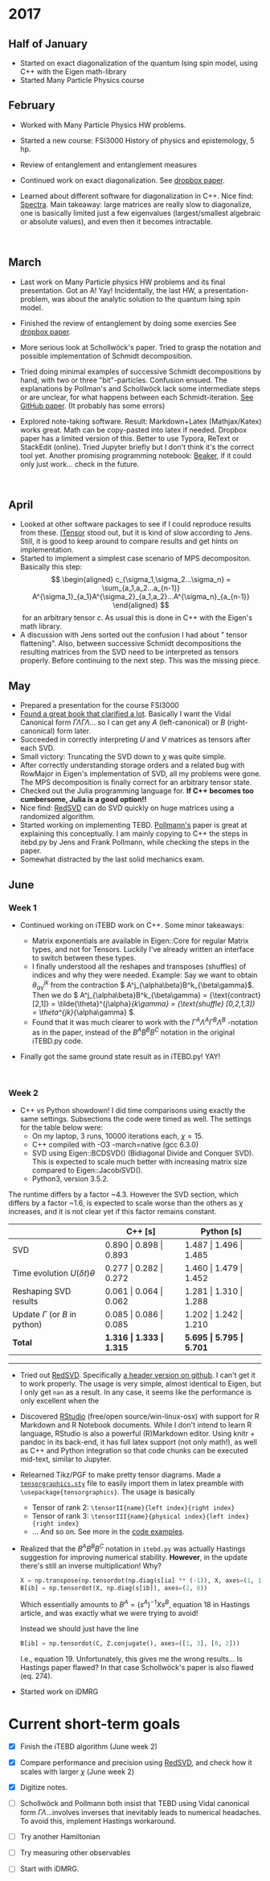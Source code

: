 # 2017

## Half of January

* Started on exact diagonalization of the quantum Ising spin model, using C++ with the Eigen math-library
* Started Many Particle Physics course

## February

* Worked with Many Particle Physics HW problems.
* Started a new course: FSI3000 History of physics and epistemology, 5 hp.
* Review of entanglement and entanglement measures
* Continued work on exact diagonalization. See [dropbox paper](https://paper.dropbox.com/doc/Exact-Diagonalization-Zs6dbUNX7xyvmrUqgLzBt).
* Learned about different software for diagonalization in C++. Nice find: [Spectra](https://github.com/yixuan/spectra). Main takeaway: large matrices are really slow to diagonalize, one is basically limited just a few eigenvalues (largest/smallest algebraic or absolute values), and even then it becomes intractable.

  ​


## March

* Last work on Many Particle physics HW problems and its final presentation. Got an A! Yay! Incidentally, the last HW, a presentation-problem, was about the analytic solution to the quantum Ising spin model.
* Finished the review of entanglement by doing some exercies See [dropbox paper](https://paper.dropbox.com/doc/Entanglement-27fQY5yNn6Lsrcm5LRFB0). 
* More serious look at Schollwöck's paper. Tried to grasp the notation and possible implementation of  Schmidt decomposition. 
* Tried doing minimal examples of successive Schmidt decompositions by hand, with two or three "bit"-particles. Confusion ensued. The explanations by Pollman's and Schollwöck lack some intermediate steps or are unclear, for what happens between each Schmidt-iteration. [See GitHub paper](https://stackedit.io/viewer#!url=https://raw.githubusercontent.com/DavidAce/Notebooks/master/MPS/MPS.md). (It probably has some errors)
* Explored note-taking software. Result: Markdown+Latex (Mathjax/Katex) works great. Math can be copy-pasted into latex if needed. Dropbox paper has a limited version of this. Better to use Typora, ReText or StackEdit (online). Tried Jupyter briefly but I don't think it's the correct tool yet. Another promising programming notebook: [Beaker](http://beakernotebook.com/), if it could only just work... check in the future.

  ​

## April

* Looked at other software packages to see if I could reproduce results from these. [ITensor](http://itensor.org/) stood out, but it is kind of slow according to Jens. Still, it is good to keep around to compare results and get hints on implementation.
* Started to implement a simplest case scenario of MPS decompositon. Basically this step:
$$
\begin{aligned}
c_{\sigma_1,\sigma_2...\sigma_n}  = \sum_{a_1,a_2...a_{n-1}} A^{\sigma_1}_{a_1}A^{\sigma_2}_{a_1,a_2}...A^{\sigma_n}_{a_{n-1}}
\end{aligned}
$$
​	for an arbitrary tensor $c$. As usual this is done in C++ with the Eigen's math library.
* A discussion with Jens sorted out the confusion I had about " tensor flattening". Also, between successive Schmidt decompositions the resulting matrices from the SVD need to be interpreted as tensors properly. Before continuing to the next step. This was the missing piece.


## May

* Prepared a presentation for the course FSI3000
* [Found a great book that clarified a lot](http://www.springer.com/in/book/9783319142517). Basically I want the Vidal Canonical form $\Gamma \Lambda \Gamma \Lambda...$ so I can get any $A$ (left-canonical) or $B$ (right-canonical) form later.  
* Succeeded in correctly interpreting $U$ and $V$ matrices as tensors after each SVD.
* Small victory: Truncating the SVD down to $\chi$ was quite simple. 
* After correctly understanding storage orders and a related bug with RowMajor in Eigen's implementation of SVD, all my problems were gone. The MPS decomposition is finally correct for an arbitrary tensor state. 
* Checked out the Julia programming language for. **If C++ becomes too cumbersome, Julia is a good option!!**
* Nice find: [RedSVD](https://code.google.com/archive/p/redsvd/) can do SVD quickly on huge matrices using a randomized algorithm.
* Started working on implementing TEBD. [Pollmann's](http://quantumtensor.pks.mpg.de/wp-content/uploads/2016/06/notes_1.pdf) paper is great at explaining this conceptually. I am mainly copying to C++ the steps in itebd.py by Jens and Frank Pollmann, while checking the steps in the paper.
* Somewhat distracted by the last solid mechanics exam.


## June

###  Week 1

* Continued working on iTEBD work on C++. Some minor takeaways: 

  * Matrix exponentials are available in Eigen::Core for regular Matrix types, and not for Tensors. Luckily I've already written an interface to switch between these types.
  * I finally understood all the reshapes and transposes (shuffles) of indices and why they were needed. Example: Say we want to obtain $\theta^{jk}_{\alpha\gamma}$ from the contraction $ A^j_{\alpha\beta}B^k_{\beta\gamma}$. Then we do $ A^j_{\alpha\beta}B^k_{\beta\gamma} = \{\text{contract} [2,1]\} = \tilde{\theta}^{j\alpha}_{k\gamma} =  \{\text{shuffle} [0,2,1,3]\} = \theta^{jk}_{\alpha\gamma} $.
  * Found that it was much clearer to work with the $\Gamma^A \Lambda^A\Gamma^B \Lambda^B$ -notation as in the paper, instead of the $B^AB^BB^C$ notation in the original iTEBD.py code.

* Finally got the same ground state result as in iTEBD.py! YAY!

  ​

### Week 2

* C++ vs Python showdown! I did time comparisons using exactly the same settings. Subsections the code were timed as well.  The settings for the table below were: 
   * On my laptop, 3 runs, 10000 iterations each, $\chi = 15$.  
   * C++ compiled with -O3 -march=native (gcc 6.3.0)
   * SVD using Eigen::BCDSVD() (Bidiagonal Divide and Conquer SVD). This is expected to scale much better with increasing matrix size compared to Eigen::JacobiSVD().
   * Python3, version 3.5.2.

The runtime differs by a factor ~4.3. However the SVD section, which differs by a factor ~1.6, is expected to scale worse than the others as $\chi$ increases, and it is not clear yet if this factor remains constant.

|                                     | C++  [s]                    | Python  [s]                 |
| ----------------------------------- | --------------------------- | --------------------------- |
| SVD                                 | 0.890 \| 0.898 \| 0.893     | 1.487 \| 1.496 \| 1.485     |
| Time evolution $U(\delta t)\theta$  | 0.277 \| 0.282 \| 0.272     | 1.460 \| 1.479 \| 1.452     |
| Reshaping SVD results               | 0.061 \| 0.064 \| 0.062     | 1.281 \| 1.310 \| 1.288     |
| Update $\Gamma$  (or $B$ in python) | 0.085 \| 0.086 \| 0.085     | 1.202 \| 1.242 \| 1.210     |
| **Total**                           | **1.316 \| 1.333 \| 1.315** | **5.695 \| 5.795 \| 5.701** |

---

* Tried out [RedSVD](https://code.google.com/archive/p/redsvd/). Specifically [a header version on github](https://github.com/ntessore/redsvd-h). I can't get it to work properly. The usage is very simple, almost identical to Eigen, but I only get `nan` as a result. In any case, it seems like the performance is only excellent when the 

* Discovered [RStudio](https://www.rstudio.com/) (free/open source/win-linux-osx) with support for R Markdown and R Notebook documents. While I don't intend to learn R language, RStudio is also a powerful (R)Markdown editor. Using knitr + pandoc in its back-end, it has full latex support (not only math!), as well as C++ and Python integration so that code chunks can be executed mid-text, similar to Jupyter. 

* Relearned Tikz/PGF to make pretty tensor diagrams. Made a [`tensorgraphics.sty`](https://github.com/DavidAce/Notebooks/blob/master/Code%20examples/Tensors/tensorgraphics.sty) file to easily import them in latex preamble with `\usepackage{tensorgraphics}`. The usage is basically
  * Tensor of rank 2: `\tensorII{name}{left index}{right index}`
  * Tensor of rank 3: `\tensorIII{name}{physical index}{left index}{right index}`
  * ... And so on. See more in the [code examples](https://github.com/DavidAce/Notebooks/tree/master/Code%20examples/Tensors).

* Realized that the $B^A B^B B^C$ notation in `itebd.py` was actually Hastings suggestion for improving numerical stability. **However**, in the update there's still an inverse multiplication! Why?

  ```python
  X = np.transpose(np.tensordot(np.diag(s[ia] ** (-1)), X, axes=(1, 1)), (1, 0, 2))
  B[ib] = np.tensordot(X, np.diag(s[ib]), axes=(2, 0))
  ```


  Which essentially amounts to $B^A = (s^A)^{-1} X s^B$, equation 18 in Hastings article, and was exactly what we were trying to avoid!

  Instead we should just have the line

  ```python
  B[ib] = np.tensordot(C, Z.conjugate(), axes=([1, 3], [0, 2]))
  ```

  I.e., equation 19. Unfortunately, this gives me the wrong results... Is Hastings paper flawed? In that case Schollwöck's paper is also flawed (eq. 274).

* Started work on iDMRG



# Current short-term goals

- [x] Finish the iTEBD algorithm (June week 2)

- [x] Compare performance and precision using [RedSVD](https://code.google.com/archive/p/redsvd/), and check how it scales with larger $\chi$ (June week 2)

- [x] Digitize notes. 

- [ ] Schollwöck and Pollmann both insist that TEBD using Vidal canonical form $\Gamma\Lambda...$involves inverses that inevitably leads to numerical headaches. To avoid this, implement Hastings workaround.

- [ ] Try another Hamiltonian

- [ ] Try measuring other observables

- [ ] Start with iDMRG.


